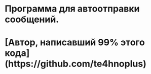# Программа для автоотправки сообщений.

<h1>[Автор, написавший 99% этого кода](https://github.com/te4hnoplus)</h1>
